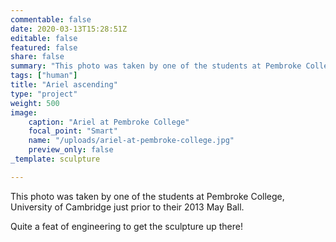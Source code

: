 ```yaml
---
commentable: false
date: 2020-03-13T15:28:51Z
editable: false
featured: false
share: false
summary: "This photo was taken by one of the students at Pembroke College, University of Cambridge just prior to their 2013 May Ball."
tags: ["human"]
title: "Ariel ascending"
type: "project"
weight: 500
image: 
    caption: "Ariel at Pembroke College"
    focal_point: "Smart"
    name: "/uploads/ariel-at-pembroke-college.jpg"
    preview_only: false
_template: sculpture

---
```

This photo was taken by one of the students at Pembroke College, University of Cambridge just prior to their 2013 May Ball.

Quite a feat of engineering to get the sculpture up there!
